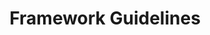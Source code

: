 ---
title: Framework Guidelines
permalink: /framework-guidelines/
classes: wide
search: true
sidebar:
  nav: "sidebar"
category-id: AV22
layout: rule-category
---